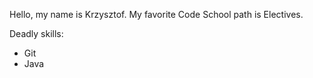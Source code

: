 Hello,  my name is Krzysztof. My favorite Code School path is Electives.

Deadly skills:
* Git
* Java